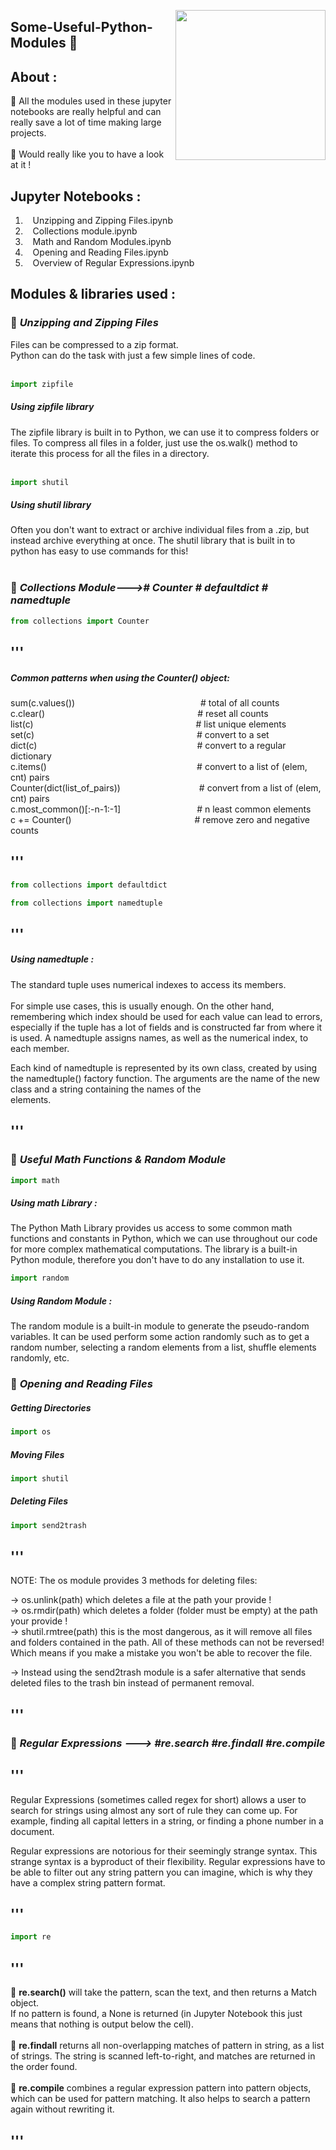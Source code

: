 <a ><img src="https://cdn.dribbble.com/users/976984/screenshots/2387423/telescope.gif" align="right" height="240"/></a>

## Some-Useful-Python-Modules 🧨

## About :
🔸 All the modules used in these jupyter notebooks are really helpful and can really save a lot of time making large projects.<br><br>
🔹 Would really like you to have a look at it !

## Jupyter Notebooks :
1) &nbsp;&nbsp; Unzipping and Zipping Files.ipynb
2) &nbsp;&nbsp; Collections module.ipynb
3) &nbsp;&nbsp; Math and Random Modules.ipynb
4) &nbsp;&nbsp; Opening and Reading Files.ipynb
5) &nbsp;&nbsp; Overview of Regular Expressions.ipynb

## Modules & libraries used :
### 💨 *Unzipping and Zipping Files*
Files can be compressed to a zip format.<br>
Python can do the task with just a few simple lines of code.<br><br>
```python
import zipfile
```
##### *Using zipfile library*
The zipfile library is built in to Python, we can use it to compress folders or files. 
To compress all files in a folder, just use the os.walk() method to iterate this process
for all the files in a directory.<br><br>
```python
import shutil
```
##### *Using shutil library*
Often you don't want to extract or archive individual files from a .zip, but instead archive 
everything at once. The shutil library that is built in to python has easy to use commands for this!<br><br>
### 💨 *Collections Module---># Counter # defaultdict # namedtuple*
```python
from collections import Counter
```


## '''

##### *Common patterns when using the Counter() object:*<br>

sum(c.values())&nbsp;&nbsp;&nbsp;&nbsp;&nbsp;&nbsp;&nbsp;&nbsp;&nbsp;&nbsp;&nbsp;&nbsp;&nbsp;&nbsp;&nbsp;&nbsp;&nbsp;&nbsp;&nbsp;&nbsp;&nbsp;&nbsp;&nbsp;&nbsp;&nbsp;&nbsp;&nbsp;&nbsp;&nbsp;&nbsp;&nbsp;&nbsp;&nbsp;&nbsp;&nbsp;&nbsp;&nbsp;&nbsp;&nbsp;&nbsp;&nbsp;&nbsp;&nbsp;&nbsp;&nbsp;&nbsp;&nbsp;&nbsp;&nbsp;&nbsp;&nbsp;# total of all counts<br>
c.clear()&nbsp;&nbsp;&nbsp;&nbsp;&nbsp;&nbsp;&nbsp;&nbsp;&nbsp;&nbsp;&nbsp;&nbsp;&nbsp;&nbsp;&nbsp;&nbsp;&nbsp;&nbsp;&nbsp;&nbsp;&nbsp;&nbsp;&nbsp;&nbsp;&nbsp;&nbsp;&nbsp;&nbsp;&nbsp;&nbsp;&nbsp;&nbsp;&nbsp;&nbsp;&nbsp;&nbsp;&nbsp;&nbsp;&nbsp;&nbsp;&nbsp;&nbsp;&nbsp;&nbsp;&nbsp;&nbsp;&nbsp;&nbsp;&nbsp;&nbsp;&nbsp;&nbsp;&nbsp;&nbsp;&nbsp;&nbsp;&nbsp;&nbsp;&nbsp;&nbsp;&nbsp;&nbsp;# reset all counts<br>
list(c)&nbsp;&nbsp;&nbsp;&nbsp;&nbsp;&nbsp;&nbsp;&nbsp;&nbsp;&nbsp;&nbsp;&nbsp;&nbsp;&nbsp;&nbsp;&nbsp;&nbsp;&nbsp;&nbsp;&nbsp;&nbsp;&nbsp;&nbsp;&nbsp;&nbsp;&nbsp;&nbsp;&nbsp;&nbsp;&nbsp;&nbsp;&nbsp;&nbsp;&nbsp;&nbsp;&nbsp;&nbsp;&nbsp;&nbsp;&nbsp;&nbsp;&nbsp;&nbsp;&nbsp;&nbsp;&nbsp;&nbsp;&nbsp;&nbsp;&nbsp;&nbsp;&nbsp;&nbsp;&nbsp;&nbsp;&nbsp;&nbsp;&nbsp;&nbsp;&nbsp;&nbsp;&nbsp;&nbsp;&nbsp;&nbsp;&nbsp;# list unique elements<br>
set(c)&nbsp;&nbsp;&nbsp;&nbsp;&nbsp;&nbsp;&nbsp;&nbsp;&nbsp;&nbsp;&nbsp;&nbsp;&nbsp;&nbsp;&nbsp;&nbsp;&nbsp;&nbsp;&nbsp;&nbsp;&nbsp;&nbsp;&nbsp;&nbsp;&nbsp;&nbsp;&nbsp;&nbsp;&nbsp;&nbsp;&nbsp;&nbsp;&nbsp;&nbsp;&nbsp;&nbsp;&nbsp;&nbsp;&nbsp;&nbsp;&nbsp;&nbsp;&nbsp;&nbsp;&nbsp;&nbsp;&nbsp;&nbsp;&nbsp;&nbsp;&nbsp;&nbsp;&nbsp;&nbsp;&nbsp;&nbsp;&nbsp;&nbsp;&nbsp;&nbsp;&nbsp;&nbsp;&nbsp;&nbsp;&nbsp;&nbsp;# convert to a set<br>
dict(c)&nbsp;&nbsp;&nbsp;&nbsp;&nbsp;&nbsp;&nbsp;&nbsp;&nbsp;&nbsp;&nbsp;&nbsp;&nbsp;&nbsp;&nbsp;&nbsp;&nbsp;&nbsp;&nbsp;&nbsp;&nbsp;&nbsp;&nbsp;&nbsp;&nbsp;&nbsp;&nbsp;&nbsp;&nbsp;&nbsp;&nbsp;&nbsp;&nbsp;&nbsp;&nbsp;&nbsp;&nbsp;&nbsp;&nbsp;&nbsp;&nbsp;&nbsp;&nbsp;&nbsp;&nbsp;&nbsp;&nbsp;&nbsp;&nbsp;&nbsp;&nbsp;&nbsp;&nbsp;&nbsp;&nbsp;&nbsp;&nbsp;&nbsp;&nbsp;&nbsp;&nbsp;&nbsp;&nbsp;&nbsp;&nbsp;# convert to a regular dictionary<br>
c.items()&nbsp;&nbsp;&nbsp;&nbsp;&nbsp;&nbsp;&nbsp;&nbsp;&nbsp;&nbsp;&nbsp;&nbsp;&nbsp;&nbsp;&nbsp;&nbsp;&nbsp;&nbsp;&nbsp;&nbsp;&nbsp;&nbsp;&nbsp;&nbsp;&nbsp;&nbsp;&nbsp;&nbsp;&nbsp;&nbsp;&nbsp;&nbsp;&nbsp;&nbsp;&nbsp;&nbsp;&nbsp;&nbsp;&nbsp;&nbsp;&nbsp;&nbsp;&nbsp;&nbsp;&nbsp;&nbsp;&nbsp;&nbsp;&nbsp;&nbsp;&nbsp;&nbsp;&nbsp;&nbsp;&nbsp;&nbsp;&nbsp;&nbsp;&nbsp;&nbsp;&nbsp;# convert to a list of (elem, cnt) pairs<br>
Counter(dict(list_of_pairs))&nbsp;&nbsp;&nbsp;&nbsp;&nbsp;&nbsp;&nbsp;&nbsp;&nbsp;&nbsp;&nbsp;&nbsp;&nbsp;&nbsp;&nbsp;&nbsp;&nbsp;&nbsp;&nbsp;&nbsp;&nbsp;&nbsp;&nbsp;&nbsp;&nbsp;&nbsp;&nbsp;&nbsp;&nbsp;&nbsp;&nbsp;&nbsp;# convert from a list of (elem, cnt) pairs<br>
c.most_common()[:-n-1:-1]&nbsp;&nbsp;&nbsp;&nbsp;&nbsp;&nbsp;&nbsp;&nbsp;&nbsp;&nbsp;&nbsp;&nbsp;&nbsp;&nbsp;&nbsp;&nbsp;&nbsp;&nbsp;&nbsp;&nbsp;&nbsp;&nbsp;&nbsp;&nbsp;&nbsp;&nbsp;&nbsp;&nbsp;&nbsp;&nbsp;&nbsp;# n least common elements<br>
c += Counter()&nbsp;&nbsp;&nbsp;&nbsp;&nbsp;&nbsp;&nbsp;&nbsp;&nbsp;&nbsp;&nbsp;&nbsp;&nbsp;&nbsp;&nbsp;&nbsp;&nbsp;&nbsp;&nbsp;&nbsp;&nbsp;&nbsp;&nbsp;&nbsp;&nbsp;&nbsp;&nbsp;&nbsp;&nbsp;&nbsp;&nbsp;&nbsp;&nbsp;&nbsp;&nbsp;&nbsp;&nbsp;&nbsp;&nbsp;&nbsp;&nbsp;&nbsp;&nbsp;&nbsp;&nbsp;&nbsp;&nbsp;&nbsp;&nbsp;&nbsp;# remove zero and negative counts<br>

## '''
```python
from collections import defaultdict
```

```python
from collections import namedtuple
```

## '''

##### *Using namedtuple :*
The standard tuple uses numerical indexes to access its members. <br><br>
   For simple use cases, this is usually enough. On the other hand, remembering which index 
   should be used for each value can lead to errors, especially if the tuple has a lot of fields 
   and is constructed far from where it is used. A namedtuple assigns names, as well as the numerical 
   index, to each member.<br>

   Each kind of namedtuple is represented by its own class, created by using the namedtuple() factory 
   function. The arguments are the name of the new class and a string containing the names of the  
   elements.
   
  ## '''

### 💨 *Useful Math Functions & Random Module*
```python
import math
```
##### *Using math Library :*

The Python Math Library provides us access to some common math functions and constants in Python, which we can use throughout our code for more complex mathematical computations. The library is a built-in Python module, therefore you don't have to do any installation to use it.<br>

```python
import random
```
##### *Using Random Module :*


The random module is a built-in module to generate the pseudo-random variables. It can be used perform some action randomly such as to get a random number, selecting a random elements from a list, shuffle elements randomly, etc.

### 💨 *Opening and Reading Files*
##### *Getting Directories*
```python
import os
```

##### *Moving Files*
```python
import shutil
```
##### *Deleting Files*
```python
import send2trash
```

## '''
NOTE: The os module provides 3 methods for deleting files:<br>

->  os.unlink(path) which deletes a file at the path your provide !<br>
->  os.rmdir(path) which deletes a folder (folder must be empty) at the path your provide !<br>
->  shutil.rmtree(path) this is the most dangerous, as it will remove all files and folders 
    contained in the path. All of these methods can not be reversed! Which means if you make 
    a mistake you won't be able to recover the file. <br>
   
->  Instead using the send2trash module is a safer alternative that sends deleted files to the 
    trash bin instead of permanent removal.
    
## '''
### 💨 *Regular Expressions ---> #re.search #re.findall #re.compile*

## '''
Regular Expressions (sometimes called regex for short) allows a user to search for strings 
   using almost any sort of rule they can come up. For example, finding all capital letters in a 
   string, or finding a phone number in a document.

   Regular expressions are notorious for their seemingly strange syntax. This strange syntax is a
   byproduct of their flexibility. Regular expressions have to be able to filter out any string 
   pattern you can imagine, which is why they have a complex string pattern format.
  ##  '''
  
  ```python
import re
```
## '''
📌 **re.search()** will take the pattern, scan the text, and then returns a Match object.<br>
   If no pattern is found, a None is returned (in Jupyter Notebook this just means that 
   nothing is output below the cell).<br><br>
📌 **re.findall** returns all non-overlapping matches of pattern in string, as a list of strings. The string is scanned left-to-right, and matches are returned in the order found. <br><br>
 📌 **re.compile** combines a regular expression pattern into pattern objects, which can be used for pattern matching. It also helps to search a pattern again without rewriting it.
##   '''

